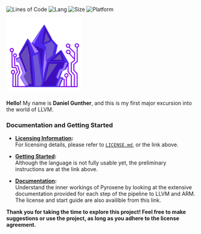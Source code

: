 ![Lines of Code](https://tokei.rs/b1/github/dgunther2001/Pyroxene_Lang?category=code) 
![Lang](https://img.shields.io/github/languages/top/dgunther2001/Pyroxene_Lang)
![Size](https://img.shields.io/github/repo-size/dgunther2001/Pyroxene_Lang)
![Platform](https://img.shields.io/badge/platform-%20macOS%20|%20Linux-blue)

<img src="images/pyroxene_icon.png" alt="Logo" width="200"/>

**Hello!** My name is **Daniel Gunther**, and this is my first major excursion into the world of LLVM.

### Documentation and Getting Started

- **[Licensing Information](https://dgunther2001.github.io/Pyroxene_Lang/md__l_i_c_e_n_s_e.html):**  
  For licensing details, please refer to [`LICENSE.md`](LICENSE.md), or the link above. 

- **[Getting Started](https://dgunther2001.github.io/Pyroxene_Lang/md_docs_2start.html):**  
  Although the language is not fully usable yet, the preliminary instructions are at the link above.

- **[Documentation](https://dgunther2001.github.io/Pyroxene_Lang/):**  
  Understand the inner workings of Pyroxene by looking at the extensive documentation provided for each step of the pipeline to LLVM and ARM. The license and start guide are also availible from this link.

**Thank you for taking the time to explore this project! Feel free to make suggestions or use the project, as long as you adhere to the license agreement.**
